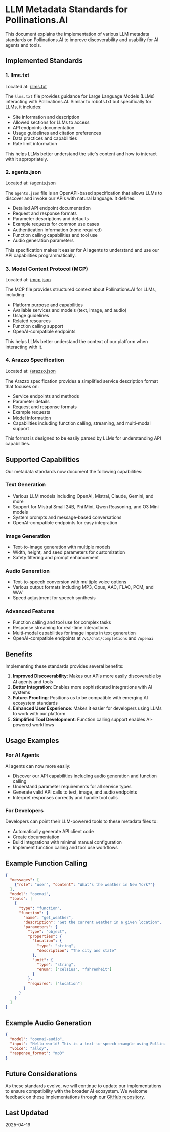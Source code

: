 # LLM Metadata Standards for Pollinations.AI

This document explains the implementation of various LLM metadata standards on Pollinations.AI to improve discoverability and usability for AI agents and tools.

## Implemented Standards

### 1. llms.txt

Located at: [/llms.txt](https://pollinations.ai/llms.txt)

The `llms.txt` file provides guidance for Large Language Models (LLMs) interacting with Pollinations.AI. Similar to robots.txt but specifically for LLMs, it includes:

- Site information and description
- Allowed sections for LLMs to access
- API endpoints documentation
- Usage guidelines and citation preferences
- Data practices and capabilities
- Rate limit information

This helps LLMs better understand the site's content and how to interact with it appropriately.

### 2. agents.json

Located at: [/agents.json](https://pollinations.ai/agents.json)

The `agents.json` file is an OpenAPI-based specification that allows LLMs to discover and invoke our APIs with natural language. It defines:

- Detailed API endpoint documentation
- Request and response formats
- Parameter descriptions and defaults
- Example requests for common use cases
- Authentication information (none required)
- Function calling capabilities and tool use
- Audio generation parameters

This specification makes it easier for AI agents to understand and use our API capabilities programmatically.

### 3. Model Context Protocol (MCP)

Located at: [/mcp.json](https://pollinations.ai/mcp.json)

The MCP file provides structured context about Pollinations.AI for LLMs, including:

- Platform purpose and capabilities
- Available services and models (text, image, and audio)
- Usage guidelines
- Related resources
- Function calling support
- OpenAI-compatible endpoints

This helps LLMs better understand the context of our platform when interacting with it.

### 4. Arazzo Specification

Located at: [/arazzo.json](https://pollinations.ai/arazzo.json)

The Arazzo specification provides a simplified service description format that focuses on:

- Service endpoints and methods
- Parameter details
- Request and response formats
- Example requests
- Model information
- Capabilities including function calling, streaming, and multi-modal support

This format is designed to be easily parsed by LLMs for understanding API capabilities.

## Supported Capabilities

Our metadata standards now document the following capabilities:

### Text Generation

- Various LLM models including OpenAI, Mistral, Claude, Gemini, and more
- Support for Mistral Small 24B, Phi Mini, Qwen Reasoning, and O3 Mini models
- System prompts and message-based conversations
- OpenAI-compatible endpoints for easy integration

### Image Generation

- Text-to-image generation with multiple models
- Width, height, and seed parameters for customization
- Safety filtering and prompt enhancement

### Audio Generation

- Text-to-speech conversion with multiple voice options
- Various output formats including MP3, Opus, AAC, FLAC, PCM, and WAV
- Speed adjustment for speech synthesis

### Advanced Features

- Function calling and tool use for complex tasks
- Response streaming for real-time interactions
- Multi-modal capabilities for image inputs in text generation
- OpenAI-compatible endpoints at `/v1/chat/completions` and `/openai`

## Benefits

Implementing these standards provides several benefits:

1. **Improved Discoverability**: Makes our APIs more easily discoverable by AI agents and tools
2. **Better Integration**: Enables more sophisticated integrations with AI systems
3. **Future-Proofing**: Positions us to be compatible with emerging AI ecosystem standards
4. **Enhanced User Experience**: Makes it easier for developers using LLMs to work with our platform
5. **Simplified Tool Development**: Function calling support enables AI-powered workflows

## Usage Examples

### For AI Agents

AI agents can now more easily:

- Discover our API capabilities including audio generation and function calling
- Understand parameter requirements for all service types
- Generate valid API calls to text, image, and audio endpoints
- Interpret responses correctly and handle tool calls

### For Developers

Developers can point their LLM-powered tools to these metadata files to:

- Automatically generate API client code
- Create documentation
- Build integrations with minimal manual configuration
- Implement function calling and tool use workflows

## Example Function Calling

```json
{
  "messages": [
    {"role": "user", "content": "What's the weather in New York?"}
  ],
  "model": "openai",
  "tools": [
    {
      "type": "function",
      "function": {
        "name": "get_weather",
        "description": "Get the current weather in a given location",
        "parameters": {
          "type": "object",
          "properties": {
            "location": {
              "type": "string",
              "description": "The city and state"
            },
            "unit": {
              "type": "string",
              "enum": ["celsius", "fahrenheit"]
            }
          },
          "required": ["location"]
        }
      }
    }
  ]
}
```

## Example Audio Generation

```json
{
  "model": "openai-audio",
  "input": "Hello world! This is a text-to-speech example using Pollinations.AI.",
  "voice": "alloy",
  "response_format": "mp3"
}
```

## Future Considerations

As these standards evolve, we will continue to update our implementations to ensure compatibility with the broader AI ecosystem. We welcome feedback on these implementations through our [GitHub repository](https://github.com/pollinations/pollinations).

## Last Updated

2025-04-19

